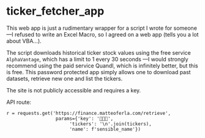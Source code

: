# ticker_fetcher_app

This web app is just a rudimentary wrapper for a script I wrote for someone —I refused to write an Excel Macro, so I agreed on a web app (tells you a lot about VBA...).

The script downloads historical ticker stock values using the free service `AlphaVantage`, which has a limit to 1 every 30 seconds —I would strongly recommend using the paid service Quandl, which is infinitely better, but this is free.
This password protected app simply allows one to download past datasets, retrieve new one and list the tickers.

The site is not publicly accessible and requires a key.

API route:

    r = requests.get('https://finance.matteoferla.com/retrieve',
                      params={'key': '👾👾👾', 
                           'tickers': '\n'.join(tickers),
                           'name': f'sensible_name'})